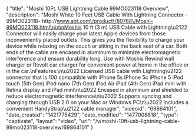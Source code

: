 {
    "title": "Moshi 10Ft. USB Lightning Cable 99MO023118 Overview",
    "description": "Moshi White 10 Feet USB Cable With Lightning Connector - 99MO023118- http:\/\/www.abt.com\/product\/80768\/Moshi-99MO023118.html\n\n\nMoshis 10 ft (3 m) USB Cable with Lightning\u2122 Connector will easily charge your latest Apple devices from those inconveniently placed outlets. This gives you the flexibility to charge your device while relaxing on the couch or sitting in the back seat of a car. Both ends of the cable are encased in aluminum to minimize electromagnetic interference and ensure durability long. Use with Moshis Rewind wall charger or Revolt car charger for convenient power at home in the office or in the car.\nFeatures:\n\u2022 Licensed USB cable with Lightning\u2122 connector that is 100 compatible with iPhone 5s iPhone 5c iPhone 5 iPod touch (5th Gen) iPod nano (7th Gen) iPad Air iPad (4th Gen) iPad mini with Retina display and iPad mini\n\u2022 Encased in aluminum and shielded to reduce electromagnetic interference\n\u2022 Supports syncing and charging through USB 2.0 on your Mac or Windows PC\n\u2022 Includes a convenient HandyStrap\u2122 cable manager",
    "videoid": "69864101",
    "date_created": "1421775429",
    "date_modified": "1477008818",
    "type": "captivate",
    "layout": "video",
    "url": "\/v\/moshi-10ft-usb-lightning-cable-99mo023118-overview\/69864101"
}